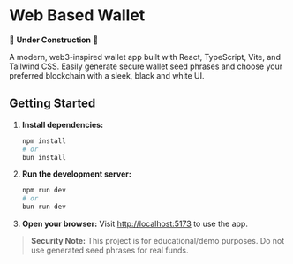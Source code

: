# Web Based Wallet

🚧 **Under Construction** 🚧

A modern, web3-inspired wallet app built with React, TypeScript, Vite, and Tailwind CSS. Easily generate secure wallet seed phrases and choose your preferred blockchain with a sleek, black and white UI.

## Getting Started

1. **Install dependencies:**
   ```bash
   npm install
   # or
   bun install
   ```
2. **Run the development server:**
   ```bash
   npm run dev
   # or
   bun run dev
   ```
3. **Open your browser:**
   Visit [http://localhost:5173](http://localhost:5173) to use the app.

> **Security Note:**
> This project is for educational/demo purposes. Do not use generated seed phrases for real funds.
